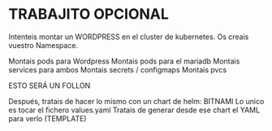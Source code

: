 # TRABAJITO OPCIONAL

Intenteis montar un WORDPRESS en el cluster de kubernetes.
Os creais vuestro Namespace.

Montais pods para Wordpress 
Montais pods para el mariadb
Montais services para ambos
Montais secrets / configmaps
Montais pvcs

ESTO SERÁ UN FOLLON

Después, tratais de hacer lo mismo con un chart de helm: BITNAMI
Lo unico es tocar el fichero values.yaml
Tratais de generar desde ese chart el YAML para verlo (TEMPLATE)